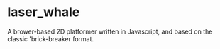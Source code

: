 # laser_whale
A brower-based 2D platformer written in Javascript, and based on the classic 'brick-breaker format.
